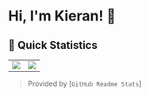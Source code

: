 # Hi, I'm Kieran! 👋  <img src="https://komarev.com/ghpvc/?username=KieranRobson" alt="" align="center" />



## 👀 Quick Statistics

<table>
  <tr>
    <td align="center" style="padding=0;width=50%;">
      <img align="center" style="padding=0;" src="https://github-readme-stats.vercel.app/api?username=KieranRobson&theme=onedark&show_icons=true" />
    </td>
    <td align="center" style="padding=0;width=50%;">
      <img align="center" style="padding=0;" src="http://github-readme-streak-stats.herokuapp.com?user=KieranRobson&theme=onedark&date_format=M%20j%5B%2C%20Y%5D)](https://git.io/streak-stats" />
    </td>
  </tr>
</table>

> Provided by [`GitHub Readme Stats`]
